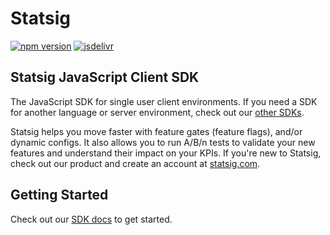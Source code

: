 # Statsig

[![npm version](https://badge.fury.io/js/statsig-js.svg)](https://badge.fury.io/js/statsig-js)
[![jsdelivr](https://data.jsdelivr.com/v1/package/npm/statsig-js/badge)](https://www.jsdelivr.com/package/npm/statsig-js)

## Statsig JavaScript Client SDK

The JavaScript SDK for single user client environments. If you need a SDK for another language or server environment, check out our [other SDKs](https://docs.statsig.com/#sdks).

Statsig helps you move faster with feature gates (feature flags), and/or dynamic configs. It also allows you to run A/B/n tests to validate your new features and understand their impact on your KPIs. If you're new to Statsig, check out our product and create an account at [statsig.com](https://www.statsig.com).

## Getting Started
Check out our [SDK docs](https://docs.statsig.com/client/jsClientSDK) to get started.
